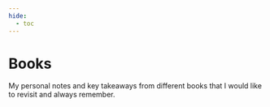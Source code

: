 ```yaml
---
hide:
  - toc
---
```

# Books
My personal notes and key takeaways from different books that I would like to revisit and always remember.